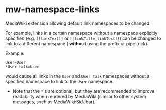 mw-namespace-links
==================

MediaWiki extension allowing default link namespaces to be changed

For example, links in a certain namespace without a namespace explicitly specified (e.g. `[[linkText]]` or `[[linkTitle|linkText]]`) can be changed to link to a different namespace ( __without__ using the prefix or pipe trick). 

Example:
```
User=User
*User talk=User
```
would cause all links in the `User` and `User talk` namespaces without a specified namespace to link to the `User` namespace.

* Note that the `*`'s are optional, but they are recommended to improve readability when rendered by MediaWiki (similar to other system messages, such as MediaWiki:Sidebar).
